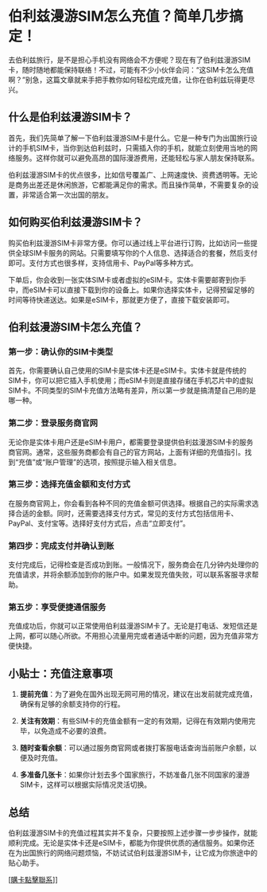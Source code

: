 # 伯利兹漫游SIM怎么充值？简单几步搞定！

去伯利兹旅行，是不是担心手机没有网络会不方便呢？现在有了伯利兹漫游SIM卡，随时随地都能保持联络！不过，可能有不少小伙伴会问：“这SIM卡怎么充值啊？”别急，这篇文章就来手把手教你如何轻松完成充值，让你在伯利兹玩得更尽兴。

## 什么是伯利兹漫游SIM卡？

首先，我们先简单了解一下伯利兹漫游SIM卡是什么。它是一种专门为出国旅行设计的手机SIM卡，当你到达伯利兹时，只需插入你的手机，就能立刻使用当地的网络服务。这样你就可以避免高昂的国际漫游费用，还能轻松与家人朋友保持联系。

伯利兹漫游SIM卡的优点很多，比如信号覆盖广、上网速度快、资费透明等。无论是商务出差还是休闲旅游，它都能满足你的需求。而且操作简单，不需要复杂的设置，非常适合第一次出国的朋友。

## 如何购买伯利兹漫游SIM卡？

购买伯利兹漫游SIM卡非常方便。你可以通过线上平台进行订购，比如访问一些提供全球SIM卡服务的网站。只需要填写你的个人信息、选择适合的套餐，然后支付即可。支付方式也很多样，支持信用卡、PayPal等多种方式。

下单后，你会收到一张实体SIM卡或者虚拟的eSIM卡。实体卡需要邮寄到你手中，而eSIM卡可以直接下载到你的设备上。如果你选择实体卡，记得预留足够的时间等待快递送达。如果是eSIM卡，那就更方便了，直接下载安装即可。

## 伯利兹漫游SIM卡怎么充值？

### 第一步：确认你的SIM卡类型

首先，你需要确认自己使用的SIM卡是实体卡还是eSIM卡。实体卡就是传统的SIM卡，你可以把它插入手机使用；而eSIM卡则是直接存储在手机芯片中的虚拟SIM卡。不同类型的SIM卡充值方法略有差异，所以第一步就是搞清楚自己用的是哪一种。

### 第二步：登录服务商官网

无论你是实体卡用户还是eSIM卡用户，都需要登录提供伯利兹漫游SIM卡的服务商官网。通常，这些服务商都会有自己的官方网站，上面有详细的充值指引。找到“充值”或“账户管理”的选项，按照提示输入相关信息。

### 第三步：选择充值金额和支付方式

在服务商官网上，你会看到各种不同的充值金额可供选择。根据自己的实际需求选择合适的金额。同时，还需要选择支付方式，常见的支付方式包括信用卡、PayPal、支付宝等。选择好支付方式后，点击“立即支付”。

### 第四步：完成支付并确认到账

支付完成后，记得检查是否成功到账。一般情况下，服务商会在几分钟内处理你的充值请求，并将余额添加到你的账户中。如果发现充值失败，可以联系客服寻求帮助。

### 第五步：享受便捷通信服务

充值成功后，你就可以正常使用伯利兹漫游SIM卡了。无论是打电话、发短信还是上网，都可以随心所欲。不用担心流量用完或者通话中断的问题，因为充值非常方便快捷。

## 小贴士：充值注意事项

1. **提前充值**：为了避免在国外出现无网可用的情况，建议在出发前就完成充值，确保有足够的余额支持你的行程。
   
2. **关注有效期**：有些SIM卡的充值金额有一定的有效期，记得在有效期内使用完毕，以免造成不必要的浪费。

3. **随时查看余额**：可以通过服务商官网或者拨打客服电话查询当前账户余额，以便及时充值。

4. **多准备几张卡**：如果你计划去多个国家旅行，不妨准备几张不同国家的漫游SIM卡，这样可以根据实际情况灵活切换。

## 总结

伯利兹漫游SIM卡的充值过程其实并不复杂，只要按照上述步骤一步步操作，就能顺利完成。无论是实体卡还是eSIM卡，都能为你提供优质的通信服务。如果你还在为出国旅行的网络问题烦恼，不妨试试伯利兹漫游SIM卡，让它成为你旅途中的贴心助手。

[[購卡點擊聯系](https://t.me/s/esim1088)]]